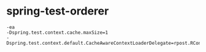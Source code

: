 # spring-test-orderer

```
-ea
-Dspring.test.context.cache.maxSize=1
-Dspring.test.context.default.CacheAwareContextLoaderDelegate=rpost.RContextCacheLoader
```
